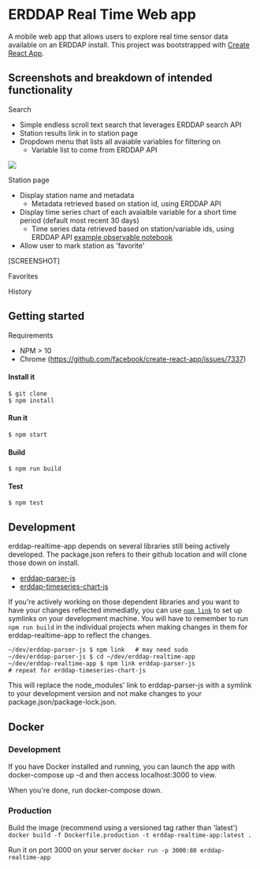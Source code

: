 ERDDAP Real Time Web app
========================

A mobile web app that allows users to explore real time sensor data available on an ERDDAP install.  This project was bootstrapped with [Create React App](https://github.com/facebook/create-react-app).


Screenshots and breakdown of intended functionality
---------------------------------------------------


Search

- Simple endless scroll text search that leverages ERDDAP search API
- Station results link in to station page
- Dropdown menu that lists all avaiable variables for filtering on
    - Variable list to come from ERDDAP API

<img src="images/preview.jpg" style="max-width:100%" />


Station page

- Display station name and metadata
    - Metadata retrieved based on station id, using ERDDAP API
- Display time series chart of each avaialble variable for a short time period (default most recent 30 days)
    - Time series data retrieved based on station/variable ids, using ERDDAP API [example observable notebook](https://observablehq.com/@akbstone/test-from-erddap)
- Allow user to mark station as 'favorite'


[SCREENSHOT]


Favorites


History





Getting started
---------------

Requirements

- NPM > 10
- Chrome (https://github.com/facebook/create-react-app/issues/7337)

#### Install it

```
$ git clone
$ npm install
```

#### Run it

```
$ npm start
```

#### Build

```
$ npm run build
```


#### Test

```
$ npm test
```

Development
-----------

erddap-realtime-app depends on several libraries still being actively developed. The package.json
refers to their github location and will clone those down on install.

- [erddap-parser-js](//github.com/akbstone/erddap-parser-js)
- [erddap-timeseries-chart-js](//github.com/akbstone/erddap-timeseries-chart-js)

If you're actively working on those dependent libraries and you want to have your changes reflected
immediatly, you can use [`npm link`](//docs.npmjs.com/cli/link) to set up symlinks on your development machine.  You will have
to remember to run `npm run build` in the individual projects when making changes in them for 
erddap-realtime-app to reflect the changes.

```
~/dev/erddap-parser-js $ npm link   # may need sudo
~/dev/erddap-parser-js $ cd ~/dev/erddap-realtime-app
~/dev/erddap-realtime-app $ npm link erddap-parser-js
# repeat for erddap-timeseries-chart-js
```

This will replace the node_modules' link to erddap-parser-js with a symlink to your development version
and not make changes to your package.json/package-lock.json.

Docker
------

### Development
If you have Docker installed and running, you can launch the app with docker-compose up -d and then access localhost:3000 to view.

When you're done, run docker-compose down.


### Production
Build the image (recommend using a versioned tag rather than 'latest')
`docker build -f Dockerfile.production -t erddap-realtime-app:latest .`

Run it on port 3000 on your server
`docker run -p 3000:80 erddap-realtime-app`

